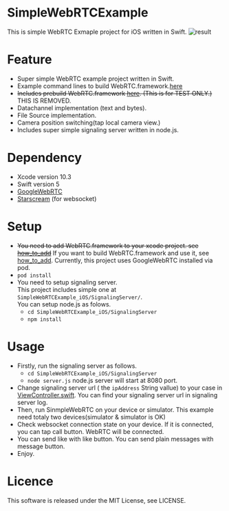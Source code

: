 # SimpleWebRTCExample

This is simple WebRTC Exmaple project for iOS written in Swift.
![result](https://raw.githubusercontent.com/tkmn0/SimpleWebRTCExample_iOS/master/media/sample.gif)

# Feature

- Super simple WebRTC example project written in Swift.
- Example command lines to build WebRTC.framework.[here](https://github.com/tkmn0/SimpleWebRTCExample_iOS/blob/master/docs/BuildWebRTCFrameworkFlow.md)
- ~~Includes prebuild WebRTC.framework [here](https://github.com/tkmn0/SimpleWebRTCExample_iOS/releases). (This is for TEST ONLY.)~~ THIS IS REMOVED.
- Datachannel implementation (text and bytes).
- File Source implementation.
- Camera position switching(tap local camera view.)
- Includes super simple signaling server written in node.js.

# Dependency

- Xcode version 10.3
- Swift version 5
- [GoogleWebRTC](https://cocoapods.org/pods/GoogleWebRTC)
- [Starscream](https://github.com/daltoniam/starscream) (for websocket)

# Setup
- ~~You need to add WebRTC.framework to your xcode project. see [how_to_add](https://github.com/tkmn0/SimpleWebRTCExample_iOS/blob/master/docs/how_to_add.md)~~ If you want to build WebRTC.framework and use it, see [how_to_add](https://github.com/tkmn0/SimpleWebRTCExample_iOS/blob/master/docs/how_to_add.md). Currently, this project uses GoogleWebRTC installed via pod.
- `pod install`
- You need to setup signaling server.  
  This project includes simple one at `SimpleWebRTCExample_iOS/SignalingServer/`.  
  You can setup node.js as folows.
  - `cd SimpleWebRTCExample_iOS/SignalingServer`
  - `npm install`

# Usage

- Firstly, run the signaling server as follows.
  - `cd SimpleWebRTCExample_iOS/SignalingServer`
  - `node server.js`
    node.js server will start at 8080 port.
- Change signaling server url ( the `ipAddress` String vallue) to your case in [ViewController.swift](./SimpleWebRTC/ViewController/ViewController.swift). You can find your signaling server url in signaling server log.
- Then, run SinmpleWebRTC on your device or simulator. This example need totaly two devices(simulator & simulator is OK)
- Check websocket connection state on your device. If it is connected, you can tap call button. WebRTC will be connected.
- You can send like with like button.
  You can send plain messages with message button.
- Enjoy.

# Licence

This software is released under the MIT License, see LICENSE.
